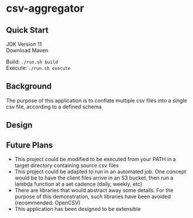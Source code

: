 # csv-aggregator

## Quick Start
JDK Version 11  
Download Maven

Build: `./run.sh build`  
Execute: `./run.sh execute`
## Background
The purpose of this application is to conflate multiple csv files into a single csv file, according to a defined schema

## Design


## Future Plans
* This project could be modified to be executed from your PATH in a target directory containing source csv files
* This project could be adapted to run in an automated job.  One concept would be to have the client files arrive in an S3 bucket,
  then run a lambda function at a set cadence (daily, weekly, etc)
* There are libraries that would abstract away some details.  For the purpose of this demonstration, such libraries have been avoided (recommended: OpenCSV)
* This application has been designed to be extensible